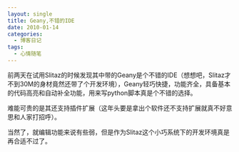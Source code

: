 ```yaml
---
layout: single
title: Geany,不错的IDE
date: 2010-01-14
categories:
  - 博客日记
tags:
  - 心情随笔
---
```


前两天在试用Slitaz的时候发现其中带的Geany是个不错的IDE（想想吧，Slitaz才不到30M的身材竟然还带了个开发环境），Geany轻巧快捷，功能齐全，具备基本的代码高亮和自动补全功能，用来写python脚本真是个不错的选择。

难能可贵的是其还支持插件扩展（这年头要是拿出个软件还不支持扩展就真不好意思和人家打招呼）。

当然了，就编辑功能来说有些弱，但是作为Slitaz这个小巧系统下的开发环境真是再合适不过了。
